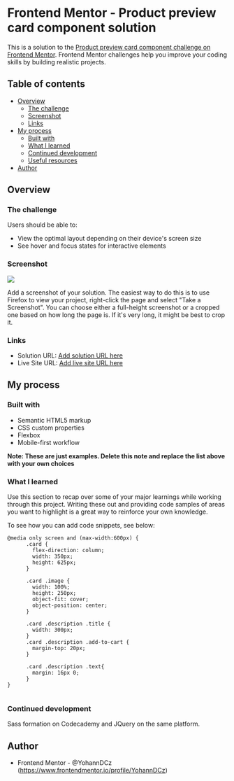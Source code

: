 # Frontend Mentor - Product preview card component solution

This is a solution to the [Product preview card component challenge on Frontend Mentor](https://www.frontendmentor.io/challenges/product-preview-card-component-GO7UmttRfa). Frontend Mentor challenges help you improve your coding skills by building realistic projects. 

## Table of contents

- [Overview](#overview)
  - [The challenge](#the-challenge)
  - [Screenshot](#screenshot)
  - [Links](#links)
- [My process](#my-process)
  - [Built with](#built-with)
  - [What I learned](#what-i-learned)
  - [Continued development](#continued-development)
  - [Useful resources](#useful-resources)
- [Author](#author)


## Overview

### The challenge

Users should be able to:

- View the optimal layout depending on their device's screen size
- See hover and focus states for interactive elements

### Screenshot

![](./screenshot.jpg)

Add a screenshot of your solution. The easiest way to do this is to use Firefox to view your project, right-click the page and select "Take a Screenshot". You can choose either a full-height screenshot or a cropped one based on how long the page is. If it's very long, it might be best to crop it.

### Links

- Solution URL: [Add solution URL here](https://your-solution-url.com)
- Live Site URL: [Add live site URL here](https://yohanndcz.github.io/SimpleCard02/)
## My process

### Built with

- Semantic HTML5 markup
- CSS custom properties
- Flexbox
- Mobile-first workflow

**Note: These are just examples. Delete this note and replace the list above with your own choices**

### What I learned

Use this section to recap over some of your major learnings while working through this project. Writing these out and providing code samples of areas you want to highlight is a great way to reinforce your own knowledge.

To see how you can add code snippets, see below:

```
@media only screen and (max-width:600px) {
      .card {
        flex-direction: column;
        width: 350px;
        height: 625px;
      }

      .card .image {
        width: 100%;
        height: 250px;
        object-fit: cover;
        object-position: center;
      }

      .card .description .title {
        width: 300px;
      }
      .card .description .add-to-cart {
        margin-top: 20px;
      }

      .card .description .text{
        margin: 16px 0;
      }
}
    
```

### Continued development

Sass formation on Codecademy and JQuery on the same platform.



## Author
- Frontend Mentor - @YohannDCz (https://www.frontendmentor.io/profile/YohannDCz)
